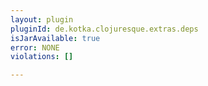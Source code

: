 ```yaml
---
layout: plugin
pluginId: de.kotka.clojuresque.extras.deps
isJarAvailable: true
error: NONE
violations: []

---
```

